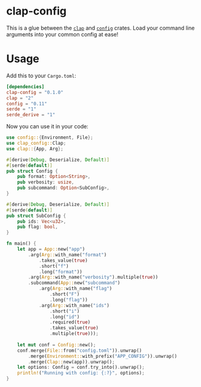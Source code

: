 # clap-config

This is a glue between the [`clap`][1] and [`config`][2] crates.
Load your command line arguments into your common config at ease!

# Usage

Add this to your `Cargo.toml`:

```toml
[dependencies]
clap-config = "0.1.0"
clap = "2"
config = "0.11"
serde = "1"
serde_derive = "1"
```

Now you can use it in your code:

```rust
use config::{Environment, File};
use clap_config::Clap;
use clap::{App, Arg};

#[derive(Debug, Deserialize, Default)]
#[serde(default)]
pub struct Config {
    pub format: Option<String>,
    pub verbosity: usize,
    pub subcommand: Option<SubConfig>,
}

#[derive(Debug, Deserialize, Default)]
#[serde(default)]
pub struct SubConfig {
    pub ids: Vec<u32>,
    pub flag: bool,
}

fn main() {
    let app = App::new("app")
        .arg(Arg::with_name("format")
            .takes_value(true)
            .short("f")
            .long("format"))
        .arg(Arg::with_name("verbosity").multiple(true))
        .subcommand(App::new("subcommand")
            .arg(Arg::with_name("flag")
                .short("F")
                .long("flag"))
            .arg(Arg::with_name("ids")
                .short("i")
                .long("id")
                .required(true)
                .takes_value(true)
                .multiple(true)));
    
    let mut conf = Config::new();
    conf.merge(File::from("config.toml")).unwrap()
        .merge(Environment::with_prefix("APP_CONFIG")).unwrap()
        .merge(Clap::new(app)).unwrap();
    let options: Config = conf.try_into().unwrap();
    println!("Running with config: {:?}", options);
}
```


[1]: https://github.com/clap-rs/clap
[2]: https://github.com/mehcode/config-rs
